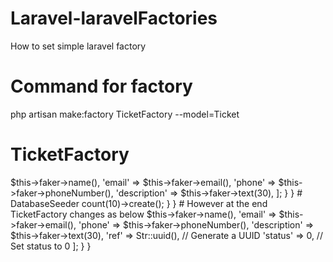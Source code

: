 # Laravel-laravelFactories
How to set simple laravel factory

# Command for factory
php artisan make:factory TicketFactory --model=Ticket

# TicketFactory
<?php

namespace Database\Factories;

use App\Models\Ticket;
use Illuminate\Database\Eloquent\Factories\Factory;

class TicketFactory extends Factory
{
    /**
     * Define the model's default state.
     *
     * @return array
     */
    public function definition()
    {
        return [
            'customer_name' => $this->faker->name(),
            'email' => $this->faker->email(),
            'phone' => $this->faker->phoneNumber(),
            'description' => $this->faker->text(30),
        ];
    }
}

# DatabaseSeeder

<?php

namespace Database\Seeders;

use App\Models\Ticket;
use Illuminate\Database\Seeder;

class DatabaseSeeder extends Seeder
{
    /**
     * Seed the application's database.
     *
     * @return void
     */
    public function run()
    {
        // Seed 10 fake tickets
        Ticket::factory()->count(10)->create();
    }
}

# However at the end TicketFactory changes as below

<?php

namespace Database\Factories;

use App\Models\Ticket;
use Illuminate\Database\Eloquent\Factories\Factory;
use Illuminate\Support\Str;

class TicketFactory extends Factory
{
    /**
     * Define the model's default state.
     *
     * @return array
     */
    public function definition()
    {
        return [
            'customer_name' => $this->faker->name(),
            'email' => $this->faker->email(),
            'phone' => $this->faker->phoneNumber(),
            'description' => $this->faker->text(30),
            'ref' => Str::uuid(), // Generate a UUID
            'status' => 0, // Set status to 0
        ];
    }
}






